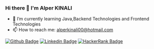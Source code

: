 ### Hi there 👋 I'm Alper KINALI



- 🌱 I’m currently learning Java,Backend Technologies and Frontend Technologies
- 📫 How to reach me: alperkinali00@hotmail.com

[![Github Badge](https://img.shields.io/badge/-Github-000?style=quare&labelColor=000&logo=Github&logoColor=white&link=link)](https://github.com/alperKinali) 
[![Linkedin Badge](https://img.shields.io/badge/LinkedIn-0077B5?style=for-the-badge&logo=linkedin&logoColor=white)](https://www.linkedin.com/in/alperkinali/) 
[![HackerRank Badge](https://img.shields.io/badge/-Hackerrank-2EC866?style=for-the-badge&logo=HackerRank&logoColor=white)](https://www.hackerrank.com/alperkinali001) 




